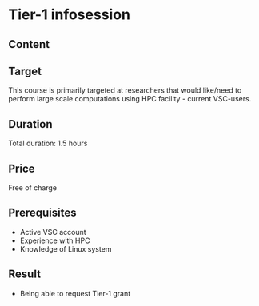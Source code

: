 # Tier-1 infosession

## Content
	
## Target
This course is primarily targeted at researchers that would like/need to perform large scale computations using HPC facility - current VSC-users.

## Duration
Total duration: 1.5 hours

## Price
Free of charge
	
## Prerequisites
- Active VSC account
- Experience with HPC
- Knowledge of Linux system

## Result
- Being able to request Tier-1 grant

